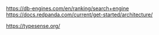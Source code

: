 https://db-engines.com/en/ranking/search+engine
https://docs.redpanda.com/current/get-started/architecture/

https://typesense.org/